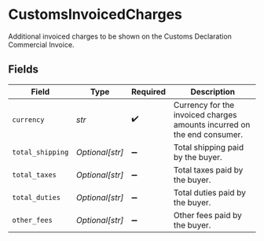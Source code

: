# CustomsInvoicedCharges

Additional invoiced charges to be shown on the Customs Declaration Commercial Invoice.


## Fields

| Field                                                                   | Type                                                                    | Required                                                                | Description                                                             |
| ----------------------------------------------------------------------- | ----------------------------------------------------------------------- | ----------------------------------------------------------------------- | ----------------------------------------------------------------------- |
| `currency`                                                              | *str*                                                                   | :heavy_check_mark:                                                      | Currency for the invoiced charges amounts incurred on the end consumer. |
| `total_shipping`                                                        | *Optional[str]*                                                         | :heavy_minus_sign:                                                      | Total shipping paid by the buyer.                                       |
| `total_taxes`                                                           | *Optional[str]*                                                         | :heavy_minus_sign:                                                      | Total taxes paid by the buyer.                                          |
| `total_duties`                                                          | *Optional[str]*                                                         | :heavy_minus_sign:                                                      | Total duties paid by the buyer.                                         |
| `other_fees`                                                            | *Optional[str]*                                                         | :heavy_minus_sign:                                                      | Other fees paid by the buyer.                                           |
